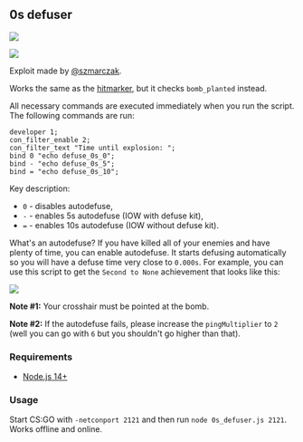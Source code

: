 ## 0s defuser

![](timer.png)

![](000.png)

Exploit made by [@szmarczak](https://github.com/szmarczak).

Works the same as the [hitmarker](../hitmarker), but it checks `bomb_planted` instead.

All necessary commands are executed immediately when you run the script. The following commands are run:

```
developer 1;
con_filter_enable 2;
con_filter_text "Time until explosion: ";
bind 0 "echo defuse_0s_0";
bind - "echo defuse_0s_5";
bind = "echo defuse_0s_10";
```

Key description:
- `0` - disables autodefuse,
- `-` - enables 5s autodefuse (IOW with defuse kit),
- `=` - enables 10s autodefuse (IOW without defuse kit).

What's an autodefuse? If you have killed all of your enemies and have plenty of time, you can enable autodefuse. It starts defusing automatically so you will have a defuse time very close to `0.000s`. For example, you can use this script to get the `Second to None` achievement that looks like this:

![](https://user-images.githubusercontent.com/36894700/82358940-81b82900-9a07-11ea-8a2e-f62465af8ad4.png)

**Note #1:** Your crosshair must be pointed at the bomb.

**Note #2:** If the autodefuse fails, please increase the `pingMultiplier` to `2` (well you can go with `6` but you shouldn't go higher than that).

### Requirements

* [Node.js 14+](https://nodejs.org/en/download/current/)

### Usage

Start CS:GO with `-netconport 2121` and then run `node 0s_defuser.js 2121`. Works offline and online.
